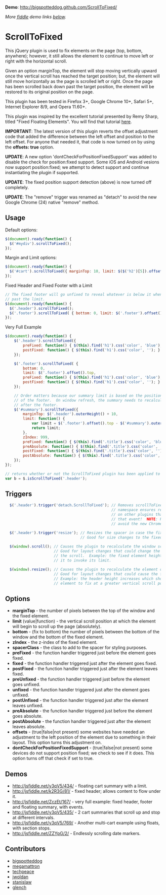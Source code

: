 **Demo**: http://bigspotteddog.github.com/ScrollToFixed/

*More [fiddle](http://jsfiddle.net/) demo links [below](#demos).*

ScrollToFixed
==========================

This jQuery plugin is used to fix elements on the page (top, bottom, anywhere); however, it still allows the element to continue to move left or right with the horizontal scroll.

Given an option marginTop, the element will stop moving vertically upward once the vertical scroll has reached the target position; but, the element will still move horizontally as the page is scrolled left or right. Once the page has been scrolled back down past the target position, the element will be restored to its original position on the page.

This plugin has been tested in Firefox 3+, Google Chrome 10+, Safari 5+, Internet Explorer 8/9, and Opera 11.60+.

This plugin was inspired by the excellent tutorial presented by Remy Sharp, titled "Fixed Floating Elements". You will find that tutorial [here](http://jqueryfordesigners.com/fixed-floating-elements/).

**IMPORTANT**: The latest version of this plugin reverts the offset adjustment code that added the difference between the left offset and position to the left offset.  For anyone that needed it, that code is now turned on by using the **offsets: true** option.

**UPDATE**: A new option 'dontCheckForPositionFixedSupport' was added to disable the check for position:fixed support. Some iOS and Android vesions now support position:fixed; we attempt to detect support and continue instantiating the plugin if supported.

**UPDATE**: The fixed position support detection (above) is now turned off completely.

**UPDATE**: The "remove" trigger was renamed as "detach" to avoid the new Google Chrome (24) native "remove" method.

## Usage ##

Default options:

```javascript
$(document).ready(function() {
  $('#mydiv').scrollToFixed();
});
```

Margin and Limit options:

```javascript
$(document).ready(function() {
  $('#cart').scrollToFixed({ marginTop: 10, limit: $($('h2')[5]).offset().top });
});
```

Fixed Header and Fixed Footer with a Limit

```javascript
// The fixed footer will go unfixed to reveal whatever is below it when scrolled
// past the limit.
$(document).ready(function() {
  $('.header').scrollToFixed();
  $('.footer').scrollToFixed( { bottom: 0, limit: $('.footer').offset().top } );
});
```

Very Full Example

```javascript
$(document).ready(function() {
    $('.header').scrollToFixed({
        preFixed: function() { $(this).find('h1').css('color', 'blue'); },
        postFixed: function() { $(this).find('h1').css('color', ''); }
    });

    $('.footer').scrollToFixed( {
        bottom: 0,
        limit: $('.footer').offset().top,
        preFixed: function() { $(this).find('h1').css('color', 'blue'); },
        postFixed: function() { $(this).find('h1').css('color', ''); }
    });

    // Order matters because our summary limit is based on the position
    // of the footer.  On window refresh, the summary needs to recalculate
    // after the footer.
    $('#summary').scrollToFixed({
        marginTop: $('.header').outerHeight() + 10,
        limit: function() {
            var limit = $('.footer').offset().top - $('#summary').outerHeight(true) - 10;
            return limit;
        },
        zIndex: 999,
        preFixed: function() { $(this).find('.title').css('color', 'blue'); },
        preAbsolute: function() { $(this).find('.title').css('color', 'red'); },
        postFixed: function() { $(this).find('.title').css('color', ''); },
        postAbsolute: function() { $(this).find('.title').css('color', ''); }
    });
});
```

```javascript
// returns whether or not the ScrollToFixed plugin has been applied to the element.
var b = $.isScrollToFixed('.header');
```

## Triggers ##

```javascript
  $('.header').trigger('detach.ScrollToFixed'); // Removes scrollToFixed from the element.  The
                                                // namespace ensures remove will not be called
                                                // on other plugins that may be listening for
                                                // that event!  NOTE: Renamed as "detach" to
                                                // avoid the new Chrome native "remove" method.

  $('.header').trigger('resize'); // Resizes the spacer in case the fixed element height changes.
                                  // Good for size changes to the fixed element.
  
  $(window).scroll(); // Causes the plugin to recalculate the window scoll.
                      // Good for layout changes that could change the fixed element's response to
                      // the scroll.  Example: the fixed element height expands which should cause
                      // it to invoke its limit.

  $(window).resize(); // Causes the plugin to recalculate the element offsets, then the window scroll.
                      // Good for layout changes that could cause the fixed element to move.
                      // Example: the header height increases which should cause the fixed 
                      // element to fix at a greater vertical scroll position.  
```

## Options ##

* __marginTop__ - the number of pixels between the top of the window and the fixed element.
* __limit__ (value|function) - the vertical scroll position at which the element will begin to scroll up the page (absolutely).
* __bottom__ - (fix to bottom) the number of pixels between the bottom of the window and the bottom of the fixed element.
* __zIndex__ - the z-index of the fixed element.
* __spacerClass__ - the class to add to the spacer for styling purposes.
* __preFixed__ - the function handler triggered just before the element goes fixed.
* __fixed__ - the function handler triggered just after the element goes fixed.
* __postFixed__ - the function handler triggered just after the element leaves fixed.
* __preUnfixed__ - the function handler triggered just before the element goes unfixed.
* __unfixed__ - the function handler triggered just after the element goes unfixed.
* __postUnfixed__ - the function handler triggered just after the element leaves unfixed.
* __preAbsolute__ - the function handler triggered just before the element goes absolute.
* __postAbsolute__ - the function handler triggered just after the element leaves absolute.
* __offsets__ - (true|false|not present) some websites have needed an adjustment to the left position of the element due to something in their layout.  This option turns this adjustment on.
* __dontCheckForPositionFixedSupport__ - (true|false|not present) some devices do not support position fixed; we check to see if it does.  This option turns off that check if set to true.

## Demos ##

* http://jsfiddle.net/y3qV5/434/ - floating cart summary with a limit.
* http://jsfiddle.net/k2R3G/81/  - fixed header; allows content to flow under it.
* http://jsfiddle.net/ZczEt/167/ - very full example: fixed header, footer and floating summary, with events.
* http://jsfiddle.net/y3qV5/435/ - 2 cart summaries that scroll up and stop at different intervals.
* http://jsfiddle.net/y3qV5/769/ - Another multi-cart example using floats, with section stops.
* http://jsfiddle.net/ZZYpG/2/   - Endlessly scrolling date markers.
 
## Contributors ##

* [bigspotteddog](https://github.com/bigspotteddog)
* [megamattron](https://github.com/megamattron)
* [techpeace](https://github.com/techpeace)
* [jwoldan](https://github.com/jwoldan)
* [stanislaw](https://github.com/stanislaw)
* [glench](https://github.com/Glench)

